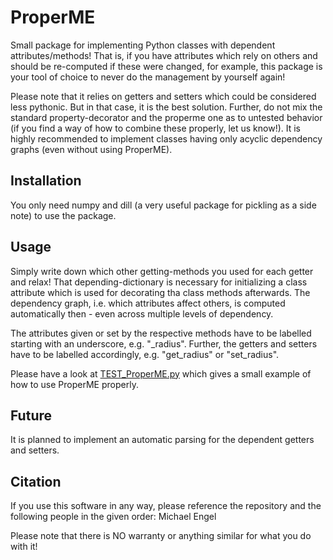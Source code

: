 # ProperME
Small package for implementing Python classes with dependent attributes/methods!
That is, if you have attributes which rely on others and should be re-computed if these were changed, for example, this package is your tool of choice to never do the management by yourself again!

Please note that it relies on getters and setters which could be considered less pythonic.
But in that case, it is the best solution.
Further, do not mix the standard property-decorator and the properme one as to untested behavior (if you find a way of how to combine these properly, let us know!).
It is highly recommended to implement classes having only acyclic dependency graphs (even without using ProperME).

## Installation
You only need numpy and dill (a very useful package for pickling as a side note) to use the package.

## Usage
Simply write down which other getting-methods you used for each getter and relax!
That depending-dictionary is necessary for initializing a class attribute which is used for decorating tha class methods afterwards.
The dependency graph, i.e. which attributes affect others, is computed automatically then - even across multiple levels of dependency.

The attributes given or set by the respective methods have to be labelled starting with an underscore, e.g. "_radius".
Further, the getters and setters have to be labelled accordingly, e.g. "get_radius" or "set_radius".

Please have a look at [TEST_ProperME.py]() which gives a small example of how to use ProperME properly.

## Future
It is planned to implement an automatic parsing for the dependent getters and setters.

## Citation
If you use this software in any way, please reference the repository and the following people in the given order:
Michael Engel

Please note that there is NO warranty or anything similar for what you do with it!